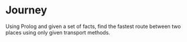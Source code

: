 # Journey
Using Prolog and given a set of facts, find the fastest route between two places using only given transport methods.
